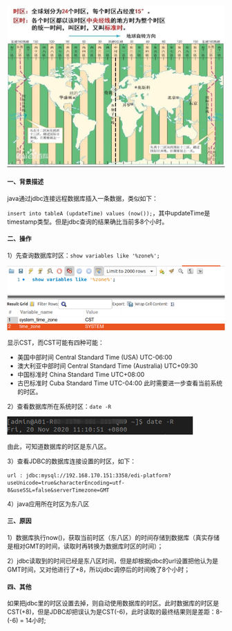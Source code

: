 <img src="pic/1240-20210115030848488.png" alt="时区图" style="zoom:67%;" />

#### 一、背景描述
java通过jdbc连接远程数据库插入一条数据，类似如下：

`insert into tableA (updateTime) values (now());`，其中updateTime是timestamp类型。但是jdbc查询的结果确比当前多8个小时。

#### 二、操作
1）先查询数据库时区：`show variables like '%zone%';`

![image.png](pic/1240-20210115030848105.png)

显示CST，而CST可能有四种可能：

* 美国中部时间 Central Standard Time (USA) UTC-06:00 
* 澳大利亚中部时间 Central Standard Time (Australia) UTC+09:30 
* 中国标准时 China Standard Time UTC+08:00 
* 古巴标准时 Cuba Standard Time UTC-04:00
此时需要进一步查看当前系统的时区。

2）查看数据库所在系统时区：`date -R`

![image.png](pic/1240-20210115030848487.png)

由此，可知道数据库的时区是东八区。

3）查看JDBC的数据库连接设置的时区，如下：

`url : jdbc:mysql://192.168.170.151:3358/edi-platform?useUnicode=true&characterEncoding=utf-8&useSSL=false&serverTimezone=GMT`

4）java应用所在时区为东八区
#### 三、原因
1）数据库执行now()，获取当前时区（东八区）的时间存储到数据库（真实存储是相对GMT的时间，读取时再转换为数据库时区的时间）；

2）jdbc读取到的时间已经是东八区时间，但是却根据jdbc的url设置把他认为是GMT时间，又对他进行了+8，所以jdbc调停后的时间晚了8个小时；

#### 四、其他
如果把jdbc里的时区设置去掉，则自动使用数据库的时区。此时数据库的时区是CST(+8)，但是JDBC却把误认为是CST(-6)，此时读取的最终结果则是差距：8-(-6) = 14小时;